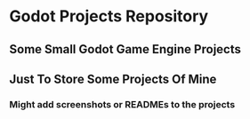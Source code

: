 # Godot Projects Repository

## Some Small Godot Game Engine Projects

## Just To Store Some Projects Of Mine

### Might add screenshots or READMEs to the projects

